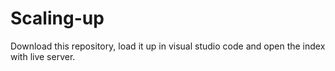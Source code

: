 # Scaling-up

Download this repository, load it up in visual studio code and open the index with live server.
